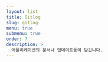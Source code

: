 ```yaml
---
layout: list
title: Gitlog
slug: gitlog
menu: true
submenu: true
order: 7
description: >
  어플리케이션의 문서나 업데이트등이 담깁니다.
---
```

